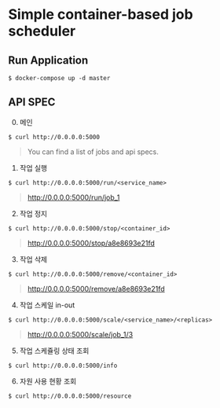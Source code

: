 # Simple container-based job scheduler

## Run Application

```
$ docker-compose up -d master
```

## API SPEC

0. 메인

```
$ curl http://0.0.0.0:5000
```

> You can find a list of jobs and api specs.

1. 작업 실행

```
$ curl http://0.0.0.0:5000/run/<service_name>
```
> http://0.0.0.0:5000/run/job_1

2. 작업 정지

```
$ curl http://0.0.0.0:5000/stop/<container_id>
```
> http://0.0.0.0:5000/stop/a8e8693e21fd

3. 작업 삭제

```
$ curl http://0.0.0.0:5000/remove/<container_id>
```
> http://0.0.0.0:5000/remove/a8e8693e21fd

4. 작업 스케일 in-out

```
$ curl http://0.0.0.0:5000/scale/<service_name>/<replicas>
```
> http://0.0.0.0:5000/scale/job_1/3

5. 작업 스케쥴링 상태 조회

```
$ curl http://0.0.0.0:5000/info
```

6. 자원 사용 현황 조회

```
$ curl http://0.0.0.0:5000/resource
```